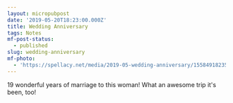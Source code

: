 ```yaml
---
layout: micropubpost
date: '2019-05-20T18:23:00.000Z'
title: Wedding Anniversary
tags: Notes
mf-post-status:
  - published
slug: wedding-anniversary
mf-photo:
  - 'https://spellacy.net/media/2019-05-wedding-anniversary/1558491823587.jpg'
---
```

19 wonderful years of marriage to this woman! What an awesome trip it&#39;s been, too! 
